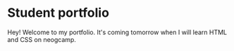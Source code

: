 # Student portfolio

Hey! Welcome to my portfolio. It's coming tomorrow when I will learn HTML and CSS on neogcamp.